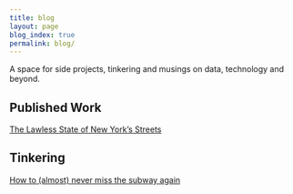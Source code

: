 ```yaml
---
title: blog
layout: page
blog_index: true
permalink: blog/
---
```

A space for side projects, tinkering and musings on data, technology and beyond. 

## Published Work
[The Lawless State of New York’s Streets](https://www.vitalcitynyc.org/articles/the-lawless-state-of-new-yorks-streets)

## Tinkering
[How to (almost) never miss the subway again](/posts/arrivals_rgb_display/)